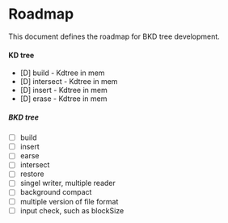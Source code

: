 # Roadmap

This document defines the roadmap for BKD tree development.

#### KD tree
- [D] build - Kdtree in mem
- [D] intersect - Kdtree in mem
- [D] insert - Kdtree in mem
- [D] erase - Kdtree in mem

##### BKD tree
- [ ] build
- [ ] insert 
- [ ] earse
- [ ] intersect
- [ ] restore
- [ ] singel writer, multiple reader
- [ ] background compact
- [ ] multiple version of file format
- [ ] input check, such as blockSize
